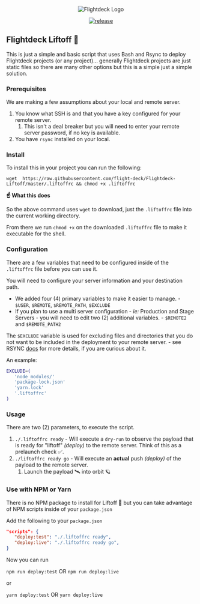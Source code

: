 <div align="center">
<p><img src="https://rdm.sfo2.digitaloceanspaces.com/flightdeck/v3-flightdeck__logo--purple-haze-600x528.png" alt="Flightdeck Logo"></p>

[![release](https://img.shields.io/github/release/flight-deck/flightdeck-liftoff.svg?style=for-the-badge&logo=github&logoColor=white&colorA=101119&colorB=6D57FF)](https://github.com/flight-deck/flightdeck-liftoff/releases/latest)

</div>

## Flightdeck Liftoff 🚀

This is just a simple and basic script that uses Bash and Rsync to deploy Flightdeck projects (or any project)... generally Flightdeck projects are just static files so there are many other options but this is a simple just a simple solution.

### Prerequisites

We are making a few assumptions about your local and remote server.

1. You know what SSH is and that you have a key configured for your remote server.
   1. This isn't a deal breaker but you will need to enter your remote server password, if no key is available.
2. You have `rsync` installed on your local.

### Install

To install this in your project you can run the following:

```shell
wget  https://raw.githubusercontent.com/flight-deck/Flightdeck-Liftoff/master/.liftoffrc && chmod +x .liftoffrc
```

**☝️ What this does**

So the above command uses `wget` to download, just the `.liftoffrc` file into the current working directory.

From there we run `chmod +x` on the downloaded `.liftoffrc` file to make it executable for the shell.

### Configuration

There are a few variables that need to be configured inside of the `.liftoffrc` file before you can use it.

You will need to configure your server information and your destination path.

- We added four (4) primary variables to make it easier to manage. - `$USER`, `$REMOTE`, `$REMOTE_PATH`, `$EXCLUDE`
- If you plan to use a multi server configuration - _ie:_ Production and Stage Servers - you will need to edit two (2) additional variables. - `$REMOTE2` and `$REMOTE_PATH2`

The `$EXCLUDE` variable is used for excluding files and directories that you do not want to be included in the deployment to your remote server. - see RSYNC [docs](https://download.samba.org/pub/rsync/rsync.1) for more details, if you are curious about it.

An example:

```bash
EXCLUDE=(
   'node_modules/'
   'package-lock.json'
   'yarn.lock'
   '.liftoffrc'
)
```

### Usage

There are two (2) parameters, to execute the script.

1. `./.liftoffrc ready` - Will execute a `dry-run` to observe the payload that is ready for "liftoff" _(deploy)_ to the remote server. Think of this as a prelaunch check ✅.
2. `./liftoffrc ready go` - Will execute an **actual** push _(deploy)_ of the payload to the remote server.
   1. Launch the payload 🛰 into orbit 🪐

### Use with NPM or Yarn

There is no NPM package to install for Liftoff 🚀 but you can take advantage of NPM scripts inside of your `package.json`

Add the following to your `package.json`

```json
"scripts": {
   "deploy:test": "./.liftoffrc ready",
   "deploy:live": "./.liftoffrc ready go",
}
```

Now you can run

`npm run deploy:test` OR `npm run deploy:live`

or

`yarn deploy:test` OR `yarn deploy:live`
